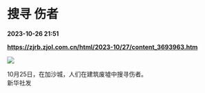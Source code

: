 # 搜寻 伤者

**2023-10-26 21:51**

**https://zjrb.zjol.com.cn/html/2023-10/27/content_3693963.htm**

![](https://zjrb.zjol.com.cn/images/2023-10/27/zjrb2023102700008v01b002.jpg)

10月25日，在加沙城，人们在建筑废墟中搜寻伤者。  
新华社发